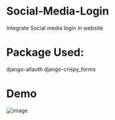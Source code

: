 # Social-Media-Login
Integrate Social media login in website

# Package Used:
django-allauth
django-crispy_forms

# Demo
![image](https://user-images.githubusercontent.com/89535768/202116399-af4a9b53-e875-45f7-95fb-a763c8577ef0.png)
